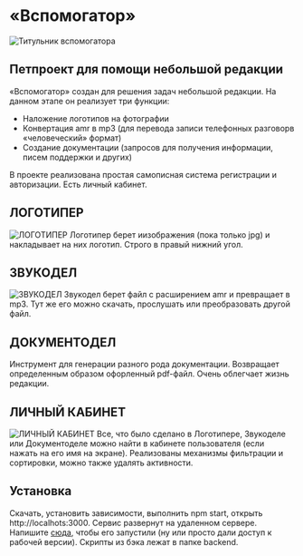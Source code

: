 # «Вспомогатор»
![Титульник вспомогатора](https://obzor.city/data/images/news_2024/zgl1/gittest/vspomogator.jpg)

## Петпроект для помощи небольшой редакции

«Вспомогатор» создан для решения задач небольшой редакции. На данном этапе он реализует три функции: 

<ul>
  <li>Наложение логотипов на фотографии</li>
  <li>Конвертация amr в mp3 (для перевода записи телефонных разговорв «человеческий» формат)</li>
  <li>Создание документации (запросов для получения информации, писем поддержки и других)</li>  
</ul>
В проекте реализована простая самописная система регистрации и авторизации. Есть личный кабинет. 

## ЛОГОТИПЕР
![ЛОГОТИПЕР](https://obzor.city/data/images/news_2024/zgl1/gittest/logotyper.jpg)
Логотипер берет иизображения (пока только jpg) и накладывает на них логотип. Строго в правый нижний угол. 

## ЗВУКОДЕЛ
![ЗВУКОДЕЛ](https://obzor.city/data/images/news_2024/zgl1/gittest/audioconverter.jpg)
Звукодел берет файл с расширением amr и превращает в mp3. Тут же его можно скачать, прослушать или преобразовать другой файл. 

## ДОКУМЕНТОДЕЛ

Инструмент для генерации разного рода документации. Возвращает определенным образом офорленный pdf-файл. Очень облегчает жизнь редакции. 

## ЛИЧНЫЙ КАБИНЕТ
![ЛИЧНЫЙ КАБИНЕТ](https://obzor.city/data/images/news_2024/zgl1/gittest/lk.jpg)
Все, что было сделано в Логотипере, Звукоделе или Документоделе можно найти в кабинете пользователя (если нажать на его имя на экране). Реализованы механизмы фильтрации и сортировки, можно также удалять активности. 
## Установка

Скачать, установить зависимости, выполнить npm start, открыть http://localhots:3000. Сервис развернут на удаленном сервере. Напишите [сюда](https://t.me/emperor_protects), чтобы его запустили (ну или просто дали доступ к рабочей версии). Скрипты из бэка лежат в папке backend.   



